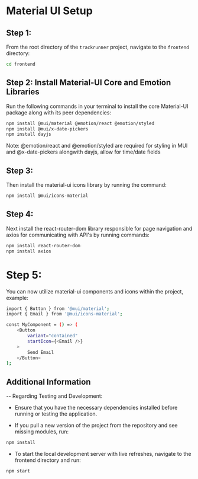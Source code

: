 # Material UI Setup

## Step 1:

From the root directory of the `trackrunner` project, navigate to the `frontend` directory:

```bash
cd frontend
```

## Step 2: Install Material-UI Core and Emotion Libraries

Run the following commands in your terminal to install the core Material-UI package along with its peer dependencies:

```bash
npm install @mui/material @emotion/react @emotion/styled
npm install @mui/x-date-pickers
npm install dayjs

```
Note: @emotion/react and @emotion/styled are required for styling in MUI and @x-date-pickers alongwith dayjs, allow for time/date fields


## Step 3:

Then install the material-ui icons library by running the command: 
```bash
npm install @mui/icons-material
```


## Step 4: 

Next install the react-router-dom library responsible for page navigation and axios for communicating with API's by running commands:

```bash
npm install react-router-dom
npm install axios
```


# Step 5:

You can now utilize material-ui components and icons within the project, example:

```sh
import { Button } from '@mui/material';
import { Email } from '@mui/icons-material';

const MyComponent = () => (
    <Button
        variant="contained"
        startIcon={<Email />}
    >
        Send Email
    </Button>
);
```


## Additional Information

-- Regarding Testing and Development:

 - Ensure that you have the necessary dependencies installed before running or testing the application.

 - If you pull a new version of the project from the repository and see missing modules, run: 

```bash 
npm install
```


- To start the local development server with live refreshes, navigate to the frontend directory and run:
```bash
npm start
```